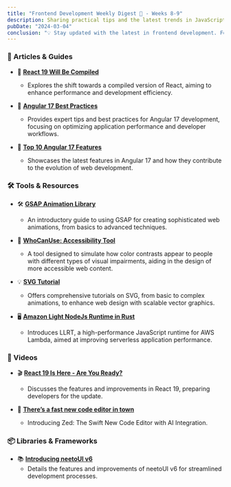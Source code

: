 ```yaml
---
title: "Frontend Development Weekly Digest 🎍 - Weeks 8-9"
description: Sharing practical tips and the latest trends in JavaScript
pubDate: "2024-03-04"
conclusion: "💡 Stay updated with the latest in frontend development. Follow the links for more insights."
---
```


### 📝 Articles & Guides

- 📘 **[React 19 Will Be Compiled](https://reacttraining.com/blog/react-19-will-be-compiled)**

  - Explores the shift towards a compiled version of React, aiming to enhance performance and development efficiency.

- 📗 **[Angular 17 Best Practices](https://blog.stackademic.com/angular-best-practices-for-2023-148885fb4ccc)**

  - Provides expert tips and best practices for Angular 17 development, focusing on optimizing application performance and developer workflows.

- 📙 **[Top 10 Angular 17 Features](https://levelup.gitconnected.com/top-10-angular-17-feature-updates-revolutionizing-web-development-3b81f87a4228)**
  - Showcases the latest features in Angular 17 and how they contribute to the evolution of web development.

### 🛠 Tools & Resources

- 🛠 **[GSAP Animation Library](https://gsap.com/resources/get-started/)**

  - An introductory guide to using GSAP for creating sophisticated web animations, from basics to advanced techniques.

- 🧰 **[WhoCanUse: Accessibility Tool](https://www.whocanuse.com/)**

  - A tool designed to simulate how color contrasts appear to people with different types of visual impairments, aiding in the design of more accessible web content.

- 💡 **[SVG Tutorial](https://svg-tutorial.com/)**

  - Offers comprehensive tutorials on SVG, from basic to complex animations, to enhance web design with scalable vector graphics.

- 🖥 **[Amazon Light NodeJs Runtime in Rust](https://github.com/awslabs/llrt)**
  - Introduces LLRT, a high-performance JavaScript runtime for AWS Lambda, aimed at improving serverless application performance.

### 🎥 Videos

- 🎬 **[React 19 Is Here - Are You Ready?](https://www.youtube.com/watch?v=B-tjhF7ojeA)**

  - Discusses the features and improvements in React 19, preparing developers for the update.

- 🎥 **[There’s a fast new code editor in town](https://www.youtube.com/watch?v=JGz7Ou0Nwo8)**
  - Introducing Zed: The Swift New Code Editor with AI Integration.

### 📦 Libraries & Frameworks

- 📚 **[Introducing neetoUI v6](https://www.bigbinary.com/blog/introducing-neeto-ui-v6)**
  - Details the features and improvements of neetoUI v6 for streamlined development processes.
